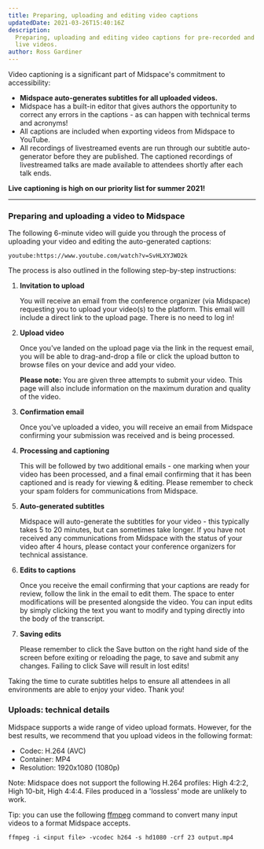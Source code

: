 ```yaml
---
title: Preparing, uploading and editing video captions
updatedDate: 2021-03-26T15:40:16Z
description:
  Preparing, uploading and editing video captions for pre-recorded and
  live videos.
author: Ross Gardiner
---
```


Video captioning is a significant part of Midspace's commitment to
accessibility:

- **Midspace auto-generates subtitles for all uploaded videos.**
- Midspace has a built-in editor that gives authors the opportunity to correct any errors in the captions - as can happen with technical terms and acronyms!
- All captions are included when exporting videos from Midspace to YouTube.
- All recordings of livestreamed events are run through our subtitle auto-generator before they are published. The captioned recordings of livestreamed talks are made available to attendees shortly after each talk ends.

**Live captioning is high on our priority list for summer 2021!**

<hr />

### Preparing and uploading a video to Midspace

The following 6-minute video will guide you through the process of
uploading your video and editing the auto-generated captions:

`youtube:https://www.youtube.com/watch?v=SvHLXYJWO2k`

The process is also outlined in the following step-by-step
instructions:

1. **Invitation to upload**

   You will receive an email from the conference organizer (via Midspace) requesting you to upload your video(s) to the platform. This email will include a direct link to the upload page. There is no need to log in!

2. **Upload video**

   Once you've landed on the upload page via the link in the
   request email, you will be able to drag-and-drop a file or click
   the upload button to browse files on your device and add your
   video.

   **Please note:** You
   are given three attempts to submit your video. This page will
   also include information on the maximum duration and quality of
   the video.

3. **Confirmation email**

   Once you've uploaded a video, you will receive an email from
   Midspace confirming your submission was received and is being
   processed.

4. **Processing and captioning**

   This will be followed by two additional emails - one marking
   when your video has been processed, and a final email confirming
   that it has been captioned and is ready for viewing &
   editing. Please remember to check your spam folders for
   communications from Midspace.

5. **Auto-generated subtitles**

   Midspace will auto-generate the subtitles for your video - this
   typically takes 5 to 20 minutes, but can sometimes take longer.
   If you have not received any communications from Midspace with the
   status of your video after 4 hours, please contact your
   conference organizers for technical assistance.

6. **Edits to captions**

   Once you receive the email confirming that your captions are
   ready for review, follow the link in the email to edit them. The
   space to enter modifications will be presented alongside the
   video. You can input edits by simply clicking the text you want
   to modify and typing directly into the body of the transcript.

7. **Saving edits**

   Please remember to click the Save button on the right hand side
   of the screen before exiting or reloading the page, to save and
   submit any changes. Failing to click Save will result in lost
   edits!

Taking the time to curate subtitles helps to ensure all attendees in all environments are able to enjoy your video. Thank you!

### Uploads: technical details

Midspace supports a wide range of video upload formats. However, for the best results, we recommend that you upload videos in the following format:

- Codec: H.264 (AVC)
- Container: MP4
- Resolution: 1920x1080 (1080p)

Note: Midspace does not support the following H.264 profiles: High 4:2:2, High 10-bit, High 4:4:4. Files produced in a 'lossless' mode are unlikely to work.

Tip: you can use the following [ffmpeg](https://www.ffmpeg.org/) command to convert many input videos to a format Midspace accepts.

    ffmpeg -i <input file> -vcodec h264 -s hd1080 -crf 23 output.mp4
